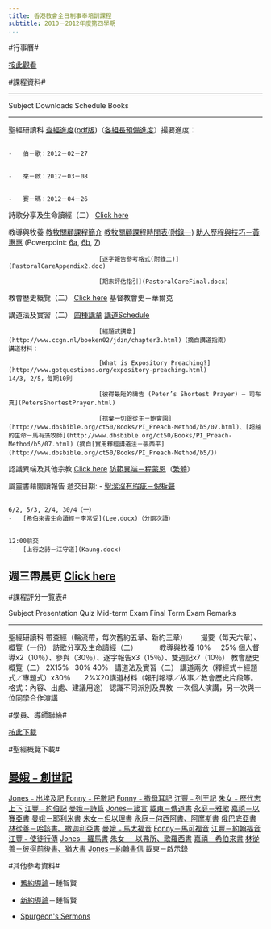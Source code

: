 ```yaml
---
title: 香港教會全日制事奉培訓課程
subtitle: 2010－2012年度第四學期
...
```


#行事曆#

[按此觀看](https://www.google.com/calendar/embed?src=9k9n8g2dig19ji9fmksbjdpdko%40group.calendar.google.com&ctz=Asia/Hong_Kong)

#課程資料#

  -------------------------------------------------------------------------------------------------------------------------------------------------------------------------------------------------------------------------------------------------------------------------------------------------------------------------------------------------------------------------------------------------------------------------------------------------------------------------------------------------------------------------------------------------------------------------------------------------------------------------------------------------------------------------------------------------------------------------------------------------------------------------------------------------------------------------------------------------------------------------------------------------------------------------------------------------------------------------------------------
  Subject                    Downloads                                                                                                                                                                                                                                                                     Schedule                                                                                                                    Books
  -------------------------- ----------------------------------------------------------------------------------------------------------------------------------------------------------------------------------------------------------------------------------------------------------------------------- --------------------------------------------------------------------------------------------------------------------------- ------------------------------------------------------------------------------------------------------------------------------------------------------------------------------------------------------------------------------------------------------------------------------------------------------------------------------------------------------------------------------------------------------------------------------------------------------------------------------------------------------------------------------------------------------
  聖經研讀科                                                                                                                                                                                                                                                                                               [查經進度](BibleStudySchedule.html)([pdf版](ScheduleBibleStudy.pdf))（[各組長預備進度](BibleStudyLeader.html)）撮要進度：   
                                                                                                                                                                                                                                                                                                                                                                                                                                       
                                                                                                                                                                                                                                                                                                           -   伯－歌：2012－02－27                                                                                                    
                                                                                                                                                                                                                                                                                                                                                                                                                                       
                                                                                                                                                                                                                                                                                                           -   來－啟：2012－03－08                                                                                                    
                                                                                                                                                                                                                                                                                                                                                                                                                                       
                                                                                                                                                                                                                                                                                                           -   賽－瑪：2012－04－26                                                                                                    
                                                                                                                                                                                                                                                                                                                                                                                                                                       
                                                                                                                                                                                                                                                                                                                                                                                                                                       

  詩歌分享及生命讀經（二）                                                                                                                                                                                                                                                                                 [Click here](Song.html)                                                                                                     

  教導與牧養                 [教牧關顧課程簡介](PastoralCareIntroduction.pdf)                                                                                                                                                                                                                              [教牧關顧課程時間表(附錄一)](PastoralCareAppendix1.pdf)                                                                     [助人歷程與技巧－黃惠惠](http://book.chaoxing.com/ebook/read_11775535.html) (Powerpoint: [6a](PastoralCare6a.ppt), [6b](PastoralCare6b.pptx), [7](PastoralCare7.ppt))
                                                                                                                                                                                                                                                                                                                                                                                                                                       
                             [逐字報告參考格式(附錄二)](PastoralCareAppendix2.doc)                                                                                                                                                                                                                                                                                                                                                     
                                                                                                                                                                                                                                                                                                                                                                                                                                       
                             [期末評估指引](PastoralCareFinal.docx)                                                                                                                                                                                                                                                                                                                                                                    

  教會歷史概覽（二）         [Click here](ScheduleChurchHistory.html)                                                                                                                                                                                                                                                                                                                                                                  基督教會史－華爾克

  講道法及實習（二）         [四種講章](FourPreaching.html)                                                                                                                                                                                                                                                [講道Schedule](SchedulePreach.pdf)                                                                                          
                                                                                                                                                                                                                                                                                                                                                                                                                                       
                             [經題式講章](http://www.ccgn.nl/boeken02/jdzn/chapter3.html)（摘自講道指南）                                                                                                                                                                                                  講道材料：                                                                                                                  
                                                                                                                                                                                                                                                                                                                                                                                                                                       
                             [What is Expository Preaching?](http://www.gotquestions.org/expository-preaching.html)                                                                                                                                                                                        14/3, 2/5，每期10則                                                                                                         
                                                                                                                                                                                                                                                                                                                                                                                                                                       
                             [彼得最短的禱告 (Peter’s Shortest Prayer) – 司布真](PetersShortestPrayer.html)                                                                                                                                                                                                                                                                                                                            
                                                                                                                                                                                                                                                                                                                                                                                                                                       
                             [捨棄一切跟從主－鮑會園](http://www.dbsbible.org/ct50/Books/PI_Preach-Method/b5/07.html)、[超越的生命－馬有藻牧師](http://www.dbsbible.org/ct50/Books/PI_Preach-Method/b5/07.html)（摘自[實用釋經講道法－張西平](http://www.dbsbible.org/ct50/Books/PI_Preach-Method/b5/)）                                                                                                                               

  認識異端及其他宗教         [Click here](ScheduleHeresy.html)                                                                                                                                                                                                                                                                                                                                                                         [防範異端－程蒙恩](http://jdtllw.com/lianjie/%E7%94%9F%E5%91%BD%E9%80%A0%E5%B0%B1/%E5%AE%88%E6%9C%9B%E4%B9%8B%E5%A3%B0/%E3%80%8A%E9%98%B2%E8%8C%83%E5%BC%82%E7%AB%AF%E3%80%8B%EF%BC%88%E7%A8%8B%E8%92%99%E6%81%A9%EF%BC%89/index.html)（[繁體](http://translate.google.com/translate?hl=en&sl=zh-CN&tl=zh-TW&u=http%3A%2F%2Fjdtllw.com%2Flianjie%2F%E7%94%9F%E5%91%BD%E9%80%A0%E5%B0%B1%2F%E5%AE%88%E6%9C%9B%E4%B9%8B%E5%A3%B0%2F%E3%80%8A%E9%98%B2%E8%8C%83%E5%BC%82%E7%AB%AF%E3%80%8B%EF%BC%88%E7%A8%8B%E8%92%99%E6%81%A9%EF%BC%89%2Findex.html)）

  屬靈書藉閱讀報告                                                                                                                                                                                                                                                                                         遞交日期:                                                                                                                   -   [聖潔沒有瑕疵－倪柝聲](Nee.docx)
                                                                                                                                                                                                                                                                                                                                                                                                                                       
                                                                                                                                                                                                                                                                                                           6/2, 5/3, 2/4, 30/4（一）                                                                                                   -   [希伯來書生命讀經－李常受](Lee.docx)（分兩次讀）
                                                                                                                                                                                                                                                                                                                                                                                                                                       
                                                                                                                                                                                                                                                                                                           12:00前交                                                                                                                   -   [上行之詩－江守道](Kaung.docx)
                                                                                                                                                                                                                                                                                                                                                                                                                                       
                                                                                                                                                                                                                                                                                                                                                                                                                                       

  週三帶晨更                                                                                                                                                                                                                                                                                               [Click here](MorningWatch.html)                                                                                             
  -------------------------------------------------------------------------------------------------------------------------------------------------------------------------------------------------------------------------------------------------------------------------------------------------------------------------------------------------------------------------------------------------------------------------------------------------------------------------------------------------------------------------------------------------------------------------------------------------------------------------------------------------------------------------------------------------------------------------------------------------------------------------------------------------------------------------------------------------------------------------------------------------------------------------------------------------------------------------------------------

#課程評分一覽表#

  Subject                    Presentation                               Quiz   Mid-term Exam   Final Term Exam   Remarks
  -------------------------- ------------------------------------------ ------ --------------- ----------------- -----------------------------------------------------------------------------
  聖經研讀科                 帶查經（輪流帶，每次舊約五章、新約三章）                                            撮要（每天六章）、概覽（一份）
  詩歌分享及生命讀經（二）                                                                                        
  教導與牧養                 10%                                                               25%               個人督導x2（10％）、參與（30％）、逐字報告x3（15％）、雙週記x7（10％）
  教會歷史概覽（二）         2X15%                                             30%             40%                
  講道法及實習（二）         講道兩次（釋經式＋經題式／專題式）x30％                                             2%X20講道材料（報刊報導／故事／教會歷史片段等。格式：內容、出處、建議用途）
  認識不同派別及異教          一次個人演講，另一次與一位同學合作演講                                              

#學員、導師聯絡#

[按此下載](ContactList.xlsx)

#聖經概覽下載#

  [曼娥﹣創世記](Gen.pdf)
  -------------------------------------------
  [Jones﹣出埃及記](Ex.pdf)
  [Fonny﹣民數記](Num.docx)
  [Fonny﹣撒母耳記](Sam.docx)
  [江豐﹣列王記](Ki.pdf)
  [朱女﹣歷代志上下](Ch.pdf)
  [江豐﹣約伯記](Job.pdf)
  [曼娥－詩篇](Ps.pdf)
  [Jones－箴言](Prov.docx)
  [載東－傳道書](Ec.pdf)
  [永庭－雅歌](Song.doc)
  [嘉禧－以賽亞書](Isa.pdf)
  [曼娥－耶利米書](Jer.pdf)
  [朱女－但以理書](Dan.pdf)
  [永庭－何西阿書、阿摩斯書](HosAmos.doc)
  [俄巴底亞書](Ob.pdf)
  [林從善－哈該書、撒迦利亞書](HagZech.doc)
  [曼娥﹣馬太福音](Mt.pdf)
  [Fonny－馬可福音](Mk.docx)
  [江豐－約翰福音](Jn.pdf)
  [江豐﹣使徒行傳](Acts.pdf)
  [Jones－羅馬書](Rom.doc)
  [朱女 － 以弗所、歌羅西書](EphCol.pdf)
  [嘉禧－希伯來書](Heb.pdf)
  [林從善－彼得前後書、猶大書](PeJude.pdf)
  [Jones－約翰書信](1-3Jn.pdf)
  載東－啟示錄

#其他參考資料#

- [舊約導論](http://www.fcbcorlando.org/files/%E8%88%8A%E7%B4%84%E5%B0%8E%E8%AB%96.pdf)－鍾智賢

- [新約導論](http://www.fcbcorlando.org/files/%E6%96%B0%E7%B4%84%E5%B0%8E%E8%AB%96.pdf)－鍾智賢

- [Spurgeon's Sermons](http://www.iclnet.org/pub/resources/text/history/spurgeon/spurgeon-home.html)
